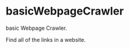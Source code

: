 basicWebpageCrawler
===================

basic Webpage Crawler.

Find all of the links in a website.
